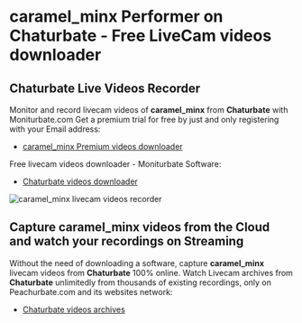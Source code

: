 # caramel_minx Performer on Chaturbate - Free LiveCam videos downloader

## Chaturbate Live Videos Recorder

Monitor and record livecam videos of **caramel_minx** from **Chaturbate** with Moniturbate.com
Get a premium trial for free by just and only registering with your Email address:
* [caramel_minx Premium videos downloader](https://moniturbate.com/request-demo-licence-key.html)

Free livecam videos downloader - Moniturbate Software:
* [Chaturbate videos downloader](https://moniturbate.com/moniturbate-download-software.html)

![caramel_minx livecam videos recorder](https://peachurnet.com/templates/moniturbate-software.png)


## Capture caramel_minx videos from the Cloud and watch your recordings on Streaming

Without the need of downloading a software, capture **caramel_minx** livecam videos from **Chaturbate** 100% online.
Watch Livecam archives from **Chaturbate** unlimitedly from thousands of existing recordings, only on Peachurbate.com and its websites network:
* [Chaturbate videos archives](https://peachurnet.com/)